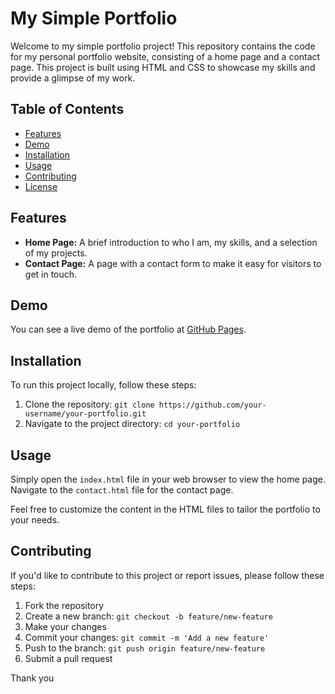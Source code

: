 # My Simple Portfolio

Welcome to my simple portfolio project! This repository contains the code for my personal portfolio website, consisting of a home page and a contact page. This project is built using HTML and CSS to showcase my skills and provide a glimpse of my work.

## Table of Contents

- [Features](#features)
- [Demo](#demo)
- [Installation](#installation)
- [Usage](#usage)
- [Contributing](#contributing)
- [License](#license)

## Features

- **Home Page:** A brief introduction to who I am, my skills, and a selection of my projects.
- **Contact Page:** A page with a contact form to make it easy for visitors to get in touch.

## Demo

You can see a live demo of the portfolio at [GitHub Pages](#insert-your-github-pages-link-here).

## Installation

To run this project locally, follow these steps:

1. Clone the repository: `git clone https://github.com/your-username/your-portfolio.git`
2. Navigate to the project directory: `cd your-portfolio`

## Usage

Simply open the `index.html` file in your web browser to view the home page. Navigate to the `contact.html` file for the contact page.

Feel free to customize the content in the HTML files to tailor the portfolio to your needs.

## Contributing

If you'd like to contribute to this project or report issues, please follow these steps:

1. Fork the repository
2. Create a new branch: `git checkout -b feature/new-feature`
3. Make your changes
4. Commit your changes: `git commit -m 'Add a new feature'`
5. Push to the branch: `git push origin feature/new-feature`
6. Submit a pull request

Thank you

